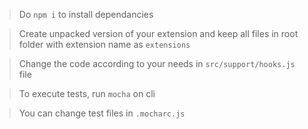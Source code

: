 > Do `npm i` to install dependancies

> Create unpacked version of your extension and keep all files in root folder with extension name as `extensions`

> Change the code according to your needs in `src/support/hooks.js` file

> To execute tests, run `mocha` on cli

> You can change test files in `.mocharc.js`
